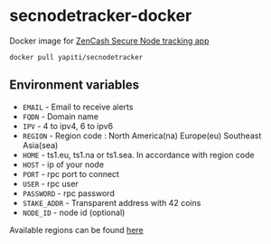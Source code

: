 # secnodetracker-docker
Docker image for [ZenCash Secure Node tracking app](https://github.com/ZencashOfficial/secnodetracker)

`docker pull yapiti/secnodetracker`

## Environment variables


* `EMAIL` - Email to receive alerts
* `FQDN` - Domain name
* `IPV` - 4 to ipv4, 6 to ipv6
* `REGION` - Region code : North America(na) Europe(eu) Southeast Asia(sea)
* `HOME` - ts1.eu, ts1.na or ts1.sea. In accordance with region code 
* `HOST` - ip of your node
* `PORT` - rpc port to connect
* `USER` - rpc user
* `PASSWORD` - rpc password
* `STAKE_ADDR` - Transparent address with 42 coins
* `NODE_ID` - node id (optional)

Available regions can be found [here](https://securenodes.eu.zensystem.io/api/srvlist)

